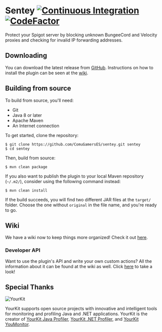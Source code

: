 # Sentey [![Continuous Integration](https://github.com/ComuGamersES/sentey/actions/workflows/gradle.yml/badge.svg)](https://github.com/ComuGamersES/sentey/actions/workflows/gradle.yml) [![CodeFactor](https://www.codefactor.io/repository/github/comugamerses/sentey/badge/master)](https://www.codefactor.io/repository/github/comugamerses/sentey/overview/master)
Protect your Spigot server by blocking unknown BungeeCord and Velocity proxies and checking for invalid IP forwarding 
addresses.

## Downloading
You can download the latest release from [GitHub](https://github.com/ComuGamersES/sentey/releases). Instructions on how to
install the plugin can be seen at the [wiki](https://github.com/ComuGamersES/sentey/wiki).

## Building from source
To build from source, you'll need:
- Git
- Java 8 or later
- Apache Maven
- An Internet connection

To get started, clone the repository:
```shell
$ git clone https://github.com/ComuGamersES/sentey.git sentey
$ cd sentey
```

Then, build from source:
```shell
$ mvn clean package
```

If you also want to publish the plugin to your local Maven repository (`~/.m2/`), consider using the following command instead:
```shell
$ mvn clean install
```

If the build succeeds, you will find two different JAR files at the `target/` folder. Choose the one without `original`
in the file name, and you're ready to go.

## Wiki
We have a wiki now to keep things more organized! Check it out [here](https://github.com/ComuGamersES/sentey/wiki).

### Developer API
Want to use the plugin's API and write your own custom actions? All the information about it can be found at the wiki 
as well. Click [here](https://github.com/ComuGamersES/sentey/wiki/4.-Developer-API) to take a look!

## Special Thanks
![YourKit](https://www.yourkit.com/images/yklogo.png)

YourKit supports open source projects with innovative and intelligent tools
for monitoring and profiling Java and .NET applications.
YourKit is the creator of <a href="https://www.yourkit.com/java/profiler/">YourKit Java Profiler</a>,
<a href="https://www.yourkit.com/.net/profiler/">YourKit .NET Profiler</a>,
and <a href="https://www.yourkit.com/youmonitor/">YourKit YouMonitor</a>.
